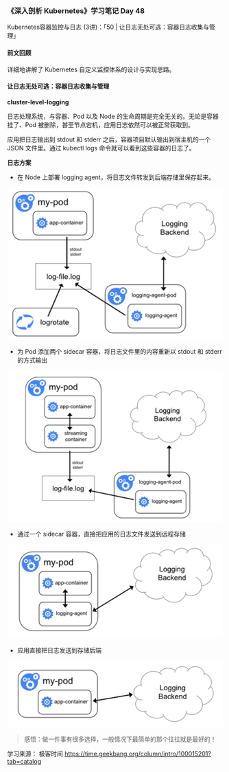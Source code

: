 ### 《深入剖析 Kubernetes》学习笔记 Day 48

Kubernetes容器监控与日志 (3讲)：「50 | 让日志无处可逃：容器日志收集与管理」

#### 前文回顾

详细地讲解了 Kubernetes 自定义监控体系的设计与实现思路。

#### 让日志无处可逃：容器日志收集与管理

**cluster-level-logging**

日志处理系统，与容器、Pod 以及 Node 的生命周期是完全无关的。无论是容器挂了、Pod 被删除，甚至节点宕机，应用日志依然可以被正常获取到。

应用把日志输出到 stdout 和 stderr 之后，容器项目默认输出到宿主机的一个 JSON 文件里。通过 kubectl logs 命令就可以看到这些容器的日志了。

**日志方案**

* 在 Node 上部署 logging agent，将日志文件转发到后端存储里保存起来。

![](media/16779440035859.jpg)

* 为 Pod 添加两个 sidecar 容器，将日志文件里的内容重新以 stdout 和 stderr 的方式输出

![](media/16779459262178.jpg)


* 通过一个 sidecar 容器，直接把应用的日志文件发送到远程存储

![](media/16779459344482.jpg)

* 应用直接把日志发送到存储后端

![](media/16779460316963.jpg)



> 感悟：做一件事有很多选择，一般情况下最简单的那个往往就是最好的！

学习来源： 极客时间 https://time.geekbang.org/column/intro/100015201?tab=catalog




